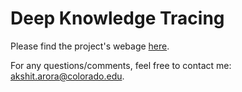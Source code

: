 # Deep Knowledge Tracing

Please find the project's webage [here](https://aroraakshit.github.io/deep_knowledge_tracing/).

For any questions/comments, feel free to contact me: [akshit.arora@colorado.edu](mailto:akshit.arora@colorado.edu).